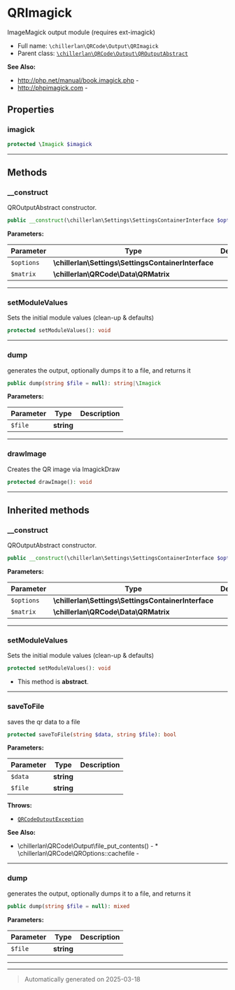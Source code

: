 
# QRImagick

ImageMagick output module (requires ext-imagick)



* Full name: `\chillerlan\QRCode\Output\QRImagick`
* Parent class: [`\chillerlan\QRCode\Output\QROutputAbstract`](./QROutputAbstract.md)

**See Also:**

* http://php.net/manual/book.imagick.php - 
* http://phpimagick.com - 



## Properties


### imagick



```php
protected \Imagick $imagick
```






***

## Methods


### __construct

QROutputAbstract constructor.

```php
public __construct(\chillerlan\Settings\SettingsContainerInterface $options, \chillerlan\QRCode\Data\QRMatrix $matrix): mixed
```








**Parameters:**

| Parameter | Type | Description |
|-----------|------|-------------|
| `$options` | **\chillerlan\Settings\SettingsContainerInterface** |  |
| `$matrix` | **\chillerlan\QRCode\Data\QRMatrix** |  |





***

### setModuleValues

Sets the initial module values (clean-up & defaults)

```php
protected setModuleValues(): void
```












***

### dump

generates the output, optionally dumps it to a file, and returns it

```php
public dump(string $file = null): string|\Imagick
```








**Parameters:**

| Parameter | Type | Description |
|-----------|------|-------------|
| `$file` | **string** |  |





***

### drawImage

Creates the QR image via ImagickDraw

```php
protected drawImage(): void
```












***


## Inherited methods


### __construct

QROutputAbstract constructor.

```php
public __construct(\chillerlan\Settings\SettingsContainerInterface $options, \chillerlan\QRCode\Data\QRMatrix $matrix): mixed
```








**Parameters:**

| Parameter | Type | Description |
|-----------|------|-------------|
| `$options` | **\chillerlan\Settings\SettingsContainerInterface** |  |
| `$matrix` | **\chillerlan\QRCode\Data\QRMatrix** |  |





***

### setModuleValues

Sets the initial module values (clean-up & defaults)

```php
protected setModuleValues(): void
```




* This method is **abstract**.







***

### saveToFile

saves the qr data to a file

```php
protected saveToFile(string $data, string $file): bool
```








**Parameters:**

| Parameter | Type | Description |
|-----------|------|-------------|
| `$data` | **string** |  |
| `$file` | **string** |  |




**Throws:**

- [`QRCodeOutputException`](./QRCodeOutputException.md)



**See Also:**

* \chillerlan\QRCode\Output\file_put_contents() - * \chillerlan\QRCode\QROptions::cachefile - 

***

### dump

generates the output, optionally dumps it to a file, and returns it

```php
public dump(string $file = null): mixed
```








**Parameters:**

| Parameter | Type | Description |
|-----------|------|-------------|
| `$file` | **string** |  |





***


***
> Automatically generated on 2025-03-18
